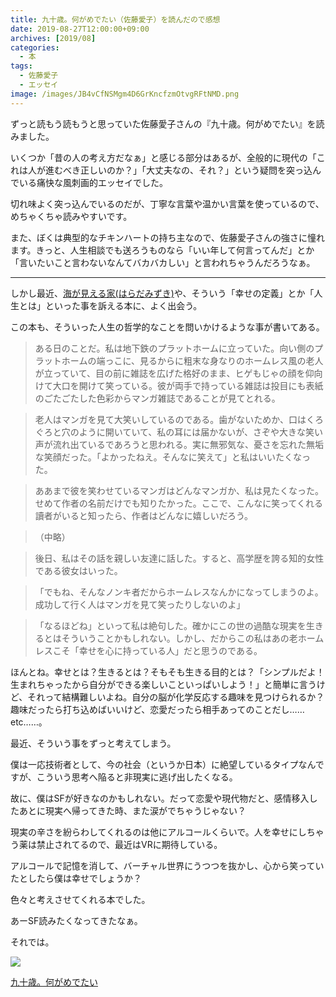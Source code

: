 ```yaml
---
title: 九十歳。何がめでたい（佐藤愛子）を読んだので感想
date: 2019-08-27T12:00:00+09:00
archives: [2019/08]
categories:
  - 本
tags:
  - 佐藤愛子
  - エッセイ
image: /images/JB4vCfNSMgm4D6GrKncfzmOtvgRFtNMD.png
---
```

ずっと読もう読もうと思っていた佐藤愛子さんの『九十歳。何がめでたい』を読みました。

<!--more-->

いくつか「昔の人の考え方だなぁ」と感じる部分はあるが、全般的に現代の「これは人が進むべき正しいのか？」「大丈夫なの、それ？」という疑問を突っ込んでいる痛快な風刺画的エッセイでした。

切れ味よく突っ込んでいるのだが、丁寧な言葉や温かい言葉を使っているので、めちゃくちゃ読みやすいです。

また、ぼくは典型的なチキンハートの持ち主なので、佐藤愛子さんの強さに憧れます。きっと、人生相談でも送ろうものなら「いい年して何言ってんだ」とか「言いたいこと言わないなんてバカバカしい」と言われちゃうんだろうなぁ。

---

しかし最近、[海が見える家(はらだみずき)](http://localhost:1313/blog/2019/07/%E6%B5%B7%E3%81%8C%E8%A6%8B%E3%81%88%E3%82%8B%E5%AE%B6%E3%81%AF%E3%82%89%E3%81%A0%E3%81%BF%E3%81%9A%E3%81%8D%E3%82%92%E8%AA%AD%E3%82%93%E3%81%A0%E3%81%AE%E3%81%A7%E3%83%AC%E3%83%93%E3%83%A5%E3%83%BC/)や、そういう「幸せの定義」とか「人生とは」といった事を訴える本に、よく出会う。

この本も、そういった人生の哲学的なことを問いかけるような事が書いてある。

> ある日のことだ。私は地下鉄のプラットホームに立っていた。向い側のプラットホームの端っこに、見るからに粗末な身なりのホームレス風の老人が立っていて、目の前に雑誌を広げた格好のまま、ヒゲもじゃの顔を仰向けて大口を開けて笑っている。彼が両手で持っている雑誌は投目にも表紙のごたごたした色彩からマンガ雑誌であることが見てとれる。

> 老人はマンガを見て大笑いしているのである。歯がないためか、口はくろぐろと穴のように開いていて、私の耳には届かないが、さぞや大きな笑い声が流れ出ているであろうと思われる。実に無邪気な、憂さを忘れた無垢な笑顔だった。「よかったねえ。そんなに笑えて」と私はいいたくなった。

> ああまで彼を笑わせているマンガはどんなマンガか、私は見たくなった。せめて作者の名前だけでも知りたかった。ここで、こんなに笑ってくれる讀者がいると知ったら、作者はどんなに嬉しいだろう。

> （中略）

> 後日、私はその話を親しい友達に話した。すると、高学歴を誇る知的女性である彼女はいった。

> 「でもね、そんなノンキ者だからホームレスなんかになってしまうのよ。成功して行く人はマンガを見て笑ったりしないのよ」

> 「なるほどね」といって私は絶句した。確かにこの世の過酷な現実を生きるとはそういうことかもしれない。しかし、だからこの私はあの老ホームレスこそ「幸せを心に持っている人」だと思うのである。

ほんとね。幸せとは？生きるとは？そもそも生きる目的とは？「シンプルだよ！生まれちゃったから自分ができる楽しいこといっぱいしよう！」と簡単に言うけど、それって結構難しいよね。自分の脳が化学反応する趣味を見つけられるか？趣味だったら打ち込めばいいけど、恋愛だったら相手あってのことだし……etc……。

最近、そういう事をずっと考えてしまう。

僕は一応技術者として、今の社会（というか日本）に絶望しているタイプなんですが、こういう思考へ陥ると非現実に逃げ出したくなる。

故に、僕はSFが好きなのかもしれない。だって恋愛や現代物だと、感情移入したあとに現実へ帰ってきた時、また涙がでちゃうじゃない？

現実の辛さを紛らわしてくれるのは他にアルコールくらいで。人を幸せにしちゃう薬は禁止されてるので、最近はVRに期待している。

アルコールで記憶を消して、バーチャル世界にうつつを抜かし、心から笑っていたとしたら僕は幸せでしょうか？

色々と考えさせてくれる本でした。

あーSF読みたくなってきたなぁ。

それでは。

<div class="amazfy">
<a href="https://www.amazon.co.jp/dp/4093965374?tag=t4traw-22">
<img src="https://ws-fe.amazon-adsystem.com/widgets/q?_encoding=UTF8&ASIN=4093965374&Format=_SL250_&ID=AsinImage&MarketPlace=JP&ServiceVersion=20070822&WS=1&tag=t4traw-22&language=ja_JP">
<p>九十歳。何がめでたい</p>
</a>
</div>
